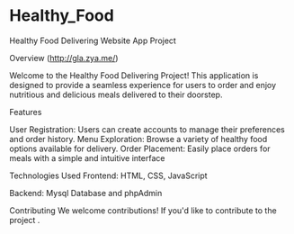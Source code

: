 # Healthy_Food
Healthy Food Delivering Website App Project

Overview (http://gla.zya.me/)

Welcome to the Healthy Food Delivering Project! This application is designed to provide a seamless experience for users to order and enjoy nutritious and delicious meals delivered to their doorstep.

Features

User Registration: Users can create accounts to manage their preferences and order history. Menu Exploration: Browse a variety of healthy food options available for delivery. Order Placement: Easily place orders for meals with a simple and intuitive interface

Technologies Used Frontend: HTML, CSS, JavaScript

Backend: Mysql Database and phpAdmin

Contributing We welcome contributions! If you'd like to contribute to the project .
